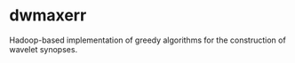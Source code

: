 # dwmaxerr
Hadoop-based implementation of greedy algorithms for the construction of wavelet synopses.
